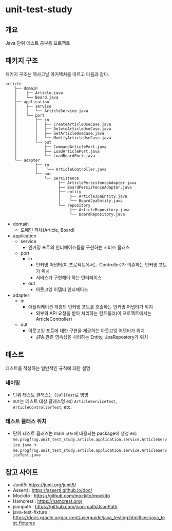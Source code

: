 # unit-test-study
## 개요
Java 단위 테스트 공부용 프로젝트
  
## 패키지 구조
패키지 구조는 헥사고날 아키텍처를 따르고 다음과 같다.
  
```text
article
    ├── domain
    │    ├── Article.java 
    │    └── Board.java   
    ├── application
    │    ├── service
    │    │   └── ArticleService.java
    │    └── port
    │        ├── in
    │        │   ├── CreateArticleUseCase.java
    │        │   ├── DeleteArticleUseCase.java
    │        │   ├── GetArticleUseCase.java
    │        │   └── ModifyArticleUseCase.java
    │        └── out
    │            ├── CommandArticlePort.java
    │            ├── LoadArticlePort.java
    │            └── LoadBoardPort.java
    └── adapter
             ├── in
             │    └── ArticleController.java
             └── out
                 └── persistence
                       ├── ArticlePersistenceAdapter.java
                       ├── BoardPersistenceAdapter.java
                       ├── entity
                       │    ├── ArticleJpaEntity.java
                       │    └── BoardJpaEntity.java
                       └── repository
                            ├── ArticleRepository.java
                            └── BoardRepository.java
```
  
- domain
    - 도메인 객체(Article, Board)
- application
    - service
        - 인커밍 포트의 인터페이스들을 구현하는 서비스 클래스
    - port
        - in
            - 인커밍 어댑터(이 프로젝트에서는 Controller)가 의존하는 인커밍 포트가 위치
            - 서비스가 구현해야 하는 인터페이스
        - out
            - 아웃고잉 어댑터 인터페이스
- adapter
    - in
        - 애플리케이션 계층의 인커밍 포트를 호출하는 인커밍 어댑터가 위치
            - 외부의 API 요청을 받아 처리하는 컨트롤러(이 프로젝트에서는 ArticleController)
    - out
        - 아웃고잉 포트에 대한 구현을 제공하는 아웃고잉 어댑터가 위치
            - JPA 관련 영속성을 처리하는 Entity, JpaRepostory가 위치
  
## 테스트
테스트를 작성하는 일반적인 규칙에 대한 설명
  
### 네이밍
- 단위 테스트 클래스는 `[SUT]Test`로 명명
- `SUT`는 테스트 대상 클래스명
ex) `ArticleServiceTest`, `ArticleControllerTest`, etc.
  
### 테스트 클래스 위치
- 단위 테스트 클래스는 main 코드에 대응되는 package에 생성
ex) `me.progfrog.unit_test_study.article.application.service.ArticleService.java` -> `me.progfrog.unit_test_study.article.application.service.ArticleServiceTest.java`
  
## 참고 사이트
- Junit5: https://junit.org/junit5/
- Assertj : https://assertj.github.io/doc/
- Mockito : https://github.com/mockito/mockito
- Hamcrest : https://hamcrest.org/
- jsonpath : https://github.com/json-path/JsonPath
- java-test-fixture : https://docs.gradle.org/current/userguide/java_testing.html#sec:java_test_fixtures